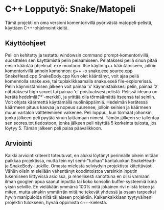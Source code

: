 # C++ Lopputyö: Snake/Matopeli

Tämä projekti on oma versioni komentorivillä pyörivästä matopeli-pelistä, käyttäen C++-ohjelmointikieltä.

## Käyttöohjeet

Peli on kehitetty ja testattu windowsin command prompt-komentorivillä, suosittelen sen käyttämistä pelin pelaamiseen.
Pelataksesi peliä sinun pitää ensin kääntää ohjelmat .exe muotoon. Itse käytin g++ kääntämiseen, jolloin komentorivillä annoin komennon:
g++ -o snake.exe source.cpp SnakeHead.cpp SnakeBody.cpp
Kun olet kääntänyt, voit ajaa peliä komennolla snake.exe, tai tuplaklikkaamalla snake.exeä file-explorerissä.
Pelin käynnistämisen jälkeen voit painaa 'x' käynnistääksesi pelin, painaa 'z' nähdäksesi high scoret tai painaa 'c' poistuaksesi pelistä.
Pelissä ideana on kerätä hedelmiä('\*'-merkki), ja yrittää olla törmäämättä itseensä tai seiniin. Voit ohjata käärmettä käyttämällä nuolinäppäimiä. Hedelmän kerätessä käärmeen pituus kasvaa ja nopeus suurenee, jolloin seinien ja käärmeen muun vartalon vältteleminen vaikenee. Peli loppuu, kun törmäät johonkin, jonka jälkeen peli pyytää sinun laittamaan nimesi. Tämän jälkeen se tallentaa sen scores.txt tiedostoon, jonka jälkeen peli näyttää 5 korkeinta tulosta, jos löytyy 5. Tämän jälkeen peli palaa päävalikkoon.

## Arviointi

Kaikki arviointikriteerit toteutuvat, en aluksi löytänyt perinnälle oikein mitään paikkaa projektissa, mutta tein nyt semi-"turhan" kantaluokan SnakeHead- ja SnakeBody-luokille. Omasta mielestä selviydyin projektista kiitettävästi. Vähän olisin mielellään vähentänyt koodintoistoa varsinkin inputin lukemiseen liittyvissä asioissa, ja rehellisesti sanottuna en olisi varmaan ilman googlen apua saanut inputtia tai koko konsolin buffer-systeemiä ikinä yksin selville. En vieläkään ymmärrä 100% mitä jokainen rivi niistä tekee ja miten, mutta ainakin ymmärrän mitä ne tekevät yhdessä ja osaan tarpeeksi hyvin manipuloida niitä tällaiseen projektiin. Kaikenkaikkiaan tyytyväinen projektin tulokseen, hyvää oppimista c++-kielestä.
